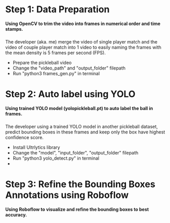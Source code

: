 # Step 1: Data Preparation
**Using OpenCV to trim the video into frames in numerical order and time stamps.** 
###
The developer (aka. me) merge the video of single player match and the video of couple player match into 1 video to easily naming the frames with the mean density is 5 frames per second (FPS).
- Prepare the pickleball video
- Change the "video_path" and "output_folder" filepath
- Run "python3 frames_gen.py" in terminal    


# Step 2: Auto label using YOLO
**Using trained YOLO model (yolopickleball.pt) to auto label the ball in frames.** 
### 
The developer using a trained YOLO model in another pickleball dataset, predict bounding boxes in these frames and keep only the box have highest confidence score.
- Install Ultrlytics library
- Change the "model", "input_folder", "output_folder" filepath
- Run "python3 yolo_detect.py" in terminal
- 
# Step 3: Refine the Bounding Boxes Annotations using Roboflow
**Using Roboflow to visualize and refine the bounding boxes to best accuracy.** 
